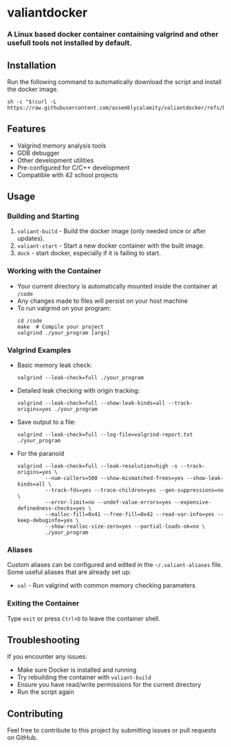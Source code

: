# valiantdocker
### A Linux based docker container containing valgrind and other usefull tools not installed by default. 

## Installation
Run the following command to automatically download the script and install the docker image.

```
sh -c "$(curl -L https://raw.githubusercontent.com/assemblycalamity/valiantdocker/refs/heads/main/valiant_docker.sh)"
```

## Features
- Valgrind memory analysis tools
- GDB debugger
- Other development utilities
- Pre-configured for C/C++ development
- Compatible with 42 school projects

## Usage

### Building and Starting
1. `valiant-build` - Build the docker image (only needed once or after updates).
2. `valiant-start` - Start a new docker container with the built image.
3. `dock` - start docker, especially if it is failing to start.

### Working with the Container
- Your current directory is automatically mounted inside the container at `/code`
- Any changes made to files will persist on your host machine
- To run valgrind on your program:
  ```
  cd /code
  make  # Compile your project
  valgrind ./your_program [args]
  ```

### Valgrind Examples
- Basic memory leak check:
  ```
  valgrind --leak-check=full ./your_program
  ```
- Detailed leak checking with origin tracking:
  ```
  valgrind --leak-check=full --show-leak-kinds=all --track-origins=yes ./your_program
  ```
- Save output to a file:
  ```
  valgrind --leak-check=full --log-file=valgrind-report.txt ./your_program
  ```
- For the paranoid
  ```
  valgrind --leak-check=full --leak-resolution=high -s --track-origins=yes \
           --num-callers=500 --show-mismatched-frees=yes --show-leak-kinds=all \
           --track-fds=yes --trace-children=yes --gen-suppressions=no \
           --error-limit=no --undef-value-errors=yes --expensive-definedness-checks=yes \
           --malloc-fill=0x41 --free-fill=0x42 --read-var-info=yes --keep-debuginfo=yes \
           --show-realloc-size-zero=yes --partial-loads-ok=no \
           ./your_program
  ```

### Aliases
Custom aliases can be configured and edited in the `~/.valiant-aliases` file.
Some useful aliases that are already set up:
- `val` - Run valgrind with common memory checking parameters


### Exiting the Container
Type `exit` or press `Ctrl+D` to leave the container shell.

## Troubleshooting
If you encounter any issues:
- Make sure Docker is installed and running
- Try rebuilding the container with `valiant-build`
- Ensure you have read/write permissions for the current directory
- Run the script again

## Contributing
Feel free to contribute to this project by submitting issues or pull requests on GitHub.
